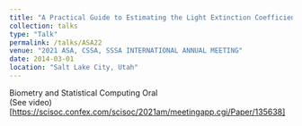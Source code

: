 ```yaml
---
title: "A Practical Guide to Estimating the Light Extinction Coefficient with Nonlinear Models – a Case Study on Maize"
collection: talks
type: "Talk"
permalink: /talks/ASA22
venue: "2021 ASA, CSSA, SSSA INTERNATIONAL ANNUAL MEETING"
date: 2014-03-01
location: "Salt Lake City, Utah"
---
```


Biometry and Statistical Computing Oral  
(See video)[https://scisoc.confex.com/scisoc/2021am/meetingapp.cgi/Paper/135638]
